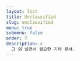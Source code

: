```yaml
---
layout: list
title: Unclassified
slug: unclassified
menu: true
submenu: false
order: 7
description: >
  그 외 살면서 필요한 기타 문서.
---
```

